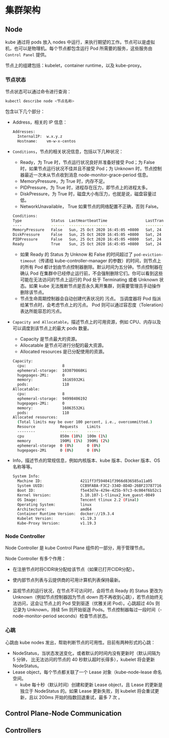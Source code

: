 # 集群架构

## Node

kube 通过将 pods 放入 nodes 中运行，来执行期望的工作。节点可以是虚拟机，也可以是物理机。每个节点都包含运行 Pod 所需要的服务，这些服务由 `Control Panel` 提供。

节点上的组建包括：kubelet，container runtime，以及 kube-proxy。

### 节点状态

节点状态可以通过命令进行查询：

```sh
kubectl describe node <节点名称>
```

包含以下几个部分：

- Address，相关的 IP 信息：

  ```sh
  Addresses:
    InternalIP:  w.x.y.z
    Hostname:    vm-w-x-centos
  ```

- `Conditions`，节点的相关状况信息，包括以下几种状况：
  - Ready，为 True 时，节点运行状况良好并准备好接受 Pod；为 False 时，如果节点运行状况不佳并且不接受 Pod；为 Unknown 时，节点控制器最近一次未从节点收到消息 node-monitor-grace-period 信息。
  - MemoryPressure，为 True 时，内存不足。
  - PIDPressure，为 True 时，进程存在压力，即节点上的进程太多。
  - DiskPressure，为 True 时，磁盘大小有压力，也就是说，磁盘容量过低。
  - NetworkUnavailable， True 如果节点的网络配置不正确，否则 False。

  ```sh
  Conditions:
  Type             Status  LastHeartbeatTime                 LastTransitionTime                Reason                       Message
  ----             ------  -----------------                 ------------------                ------                       -------
  MemoryPressure   False   Sun, 25 Oct 2020 16:45:05 +0800   Sat, 24 Oct 2020 22:57:50 +0800   KubeletHasSufficientMemory   kubelet has sufficient memory available
  DiskPressure     False   Sun, 25 Oct 2020 16:45:05 +0800   Sat, 24 Oct 2020 22:57:50 +0800   KubeletHasNoDiskPressure     kubelet has no disk pressure
  PIDPressure      False   Sun, 25 Oct 2020 16:45:05 +0800   Sat, 24 Oct 2020 22:57:50 +0800   KubeletHasSufficientPID      kubelet has sufficient PID available
  Ready            True    Sun, 25 Oct 2020 16:45:05 +0800   Sat, 24 Oct 2020 22:57:52 +0800   KubeletReady                 kubelet is posting ready status
  ```

  - 如果 Ready 的 Status 为 Unknow 和 False 的时间超过了 `pod-eviction-timeout`（传递给 kube-controller-manager 的参数）的时间，则节点上的所有 Pod 都计划由节点控制器删除。默认时间为五分钟。节点控制器在确认 Pod 在集群中已经停止运行前，不会强制删除它们。你可以看到这些可能在无法访问的节点上运行的 Pod 处于 Terminating 或者 Unknown 状态。如果 kube 无法推断节点是否永久离开集群，则需要管理员手动操作删除该节点。
  - 节点生命周期控制器会自动创建代表状况的 污点。 当调度器将 Pod 指派给某节点时，会考虑节点上的污点。 Pod 则可以通过容忍度（Toleration）表达所能容忍的污点。

- `Capacity and Allocatable`，描述节点上的可用资源，例如 CPU、内存以及可以调度到该节点上的最大 pods 数量。
  - Capacity 是节点最大的资源。
  - Allocatable 是节点可进行分配的最大资源。
  - Allocated resources 是已分配使用的资源。

  ```sh
  Capacity:
    cpu:                8
    ephemeral-storage:  103079868Ki
    hugepages-2Mi:      0
    memory:             16165932Ki
    pods:               110
  Allocatable:
    cpu:                8
    ephemeral-storage:  94998406192
    hugepages-2Mi:      0
    memory:             16063532Ki
    pods:               110
  Allocated resources:
    (Total limits may be over 100 percent, i.e., overcommitted.)
    Resource           Requests    Limits
    --------           --------    ------
    cpu                850m (10%)  100m (1%)
    memory             190Mi (1%)  390Mi (2%)
    ephemeral-storage  0 (0%)      0 (0%)
    hugepages-2Mi      0 (0%)      0 (0%)
  ```

- Info，描述节点的常规信息，例如内核版本、kube 版本、Docker 版本、OS 名称等等。

  ```sh
  System Info:
    Machine ID:                 4211ff3f594041f3966d836585a11a05
    System UUID:                CCB9FABA-F3C2-334D-8D4D-26BF23787716
    Boot ID:                    f5e43d7e-429e-425b-97c3-0c004f6b52c1
    Kernel Version:             3.10.107-1-tlinux2_kvm_guest-0049
    OS Image:                   Tencent tlinux 2.2 (Final)
    Operating System:           linux
    Architecture:               amd64
    Container Runtime Version:  docker://19.3.4
    Kubelet Version:            v1.19.3
    Kube-Proxy Version:         v1.19.3
  ```

### Node Controller

Node Controller 是 kube Control Plane 组件的一部分，用于管理节点。

Node Controller 有多个作用：

- 在注册节点时将CIDR块分配给该节点（如果已打开CIDR分配）。

- 使内部节点列表与云提供商的可用计算机列表保持最新。

- 监视节点的运行状况，在节点不可访问时，会将节点 Ready 的 Status 更改为 Unknown（例如节点控制器因为节点 down 而不再收到心跳），若节点始终无法访问，这会让节点上的 Pod 受到驱逐（优雅关闭 Pod）。心跳超过 40s 则记录为 Unknown，持续 5m 则开始驱逐 Pods。节点控制器每过一段时间（-node-monitor-period seconds）检查节点状态。

### 心跳

心跳由 kube nodes 发出，帮助判断节点的可用性。目前有两种形式的心跳：

- NodeStatus，当状态发送变化，或者默认的时间内没有更新时（默认间隔为 5 分钟， 比无法访问的节点的 40 秒默认超时长得多），kubelet 将会更新 NodeStatus。
- Lease object，每个节点都关联了一个 Lease 对象（kube-node-lease 命名空间。
  - kube 每十秒（默认时间）创建和更新 Lease object，且 Lease 的更新是独立于 NodeStatus 的。如果 Lease 更新失败，则 kubelet 将会重试更新，且以 200ms 开始的指数回退重试，最多 7 次
  。

## Control Plane-Node Communication

## Controllers
